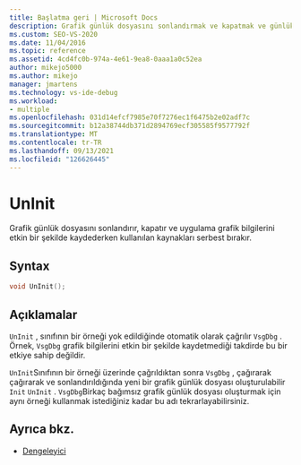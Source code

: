 ```yaml
---
title: Başlatma geri | Microsoft Docs
description: Grafik günlük dosyasını sonlandırmak ve kapatmak ve günlük kaynaklarını boşaltmak için VsgDbg öğesinin UnInit () yöntemini kullanın.
ms.custom: SEO-VS-2020
ms.date: 11/04/2016
ms.topic: reference
ms.assetid: 4cd4fc0b-974a-4e61-9ea8-0aaa1a0c52ea
author: mikejo5000
ms.author: mikejo
manager: jmartens
ms.technology: vs-ide-debug
ms.workload:
- multiple
ms.openlocfilehash: 031d14efcf7985e70f7276ec1f6475b2e02adf7c
ms.sourcegitcommit: b12a38744db371d2894769ecf305585f9577792f
ms.translationtype: MT
ms.contentlocale: tr-TR
ms.lasthandoff: 09/13/2021
ms.locfileid: "126626445"
---
```

# <a name="uninit"></a>UnInit
Grafik günlük dosyasını sonlandırır, kapatır ve uygulama grafik bilgilerini etkin bir şekilde kaydederken kullanılan kaynakları serbest bırakır.

## <a name="syntax"></a>Syntax

```C++
void UnInit();
```

## <a name="remarks"></a>Açıklamalar
 `UnInit` , sınıfının bir örneği yok edildiğinde otomatik olarak çağrılır `VsgDbg` . Örnek, `VsgDbg` grafik bilgilerini etkin bir şekilde kaydetmediği takdirde bu bir etkiye sahip değildir.

 `UnInit`Sınıfının bir örneği üzerinde çağrıldıktan sonra `VsgDbg` , çağırarak çağırarak ve sonlandırıldığında yeni bir grafik günlük dosyası oluşturulabilir `Init` `UnInit` . `VsgDbg`Birkaç bağımsız grafik günlük dosyası oluşturmak için aynı örneği kullanmak istediğiniz kadar bu adı tekrarlayabilirsiniz.

## <a name="see-also"></a>Ayrıca bkz.
- [Dengeleyici](init.md)
